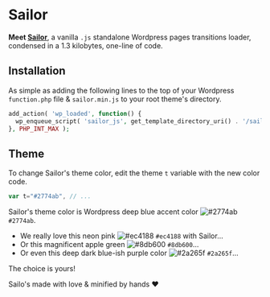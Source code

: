 # Sailor

**Meet [Sailor][1]**, a vanilla `.js` standalone Wordpress pages transitions loader, condensed in a 1.3 kilobytes, one-line of code.

## Installation

As simple as adding the following lines to the top of your Wordpress `function.php` file & `sailor.min.js` to your root theme's directory.

```php
add_action( 'wp_loaded', function() {
  wp_enqueue_script( 'sailor_js', get_template_directory_uri() . '/sailor.min.js', array(), '1.0.0', true );
}, PHP_INT_MAX );
```
## Theme

To change Sailor's theme color, edit the theme ` t ` variable with the new color code.

```js
var t="#2774ab", // ...
```

Sailor's theme color is Wordpress deep blue accent color ![#2774ab](https://via.placeholder.com/15/2774ab/000000?text=+) `#2774ab`.

- We really love this neon pink ![#ec4188](https://via.placeholder.com/15/ec4188/000000?text=+) `#ec4188` with Sailor...
- Or this magnificent apple green ![#8db600](https://via.placeholder.com/15/8db600/000000?text=+) `#8db600`...
- Or even this deep dark blue-ish purple color ![#2a265f](https://via.placeholder.com/15/2a265f/000000?text=+) `#2a265f`...

The choice is yours!

Sailo's made with love & minified by hands ❤️

[1]: https://github.com/amarinediary/Sailor/blob/main/README.md

